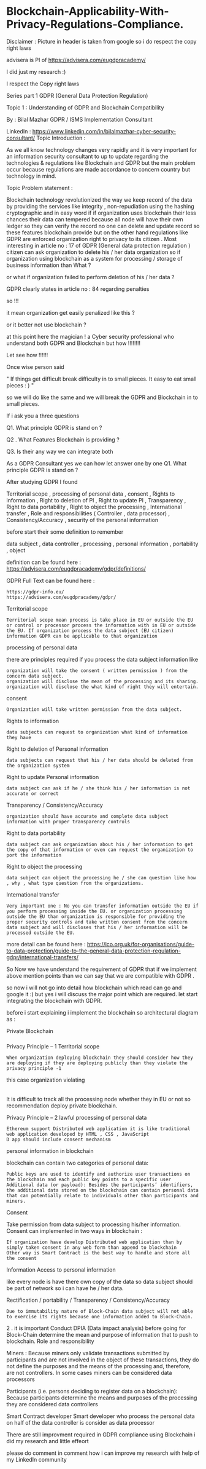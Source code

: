 # Blockchain-Applicability-With-Privacy-Regulations-Compliance.

 Disclaimer : Picture in header is taken from google so i do respect the copy right laws

advisera is PI of https://advisera.com/eugdpracademy/

I did just my research :)

I respect the Copy right laws

Series part 1 GDPR (General Data Protection Regulation)

Topic 1 : Understanding of GDPR and Blockchain Compatibility

By : Bilal Mazhar GDPR / ISMS Implementation Consultant

LinkedIn : https://www.linkedin.com/in/bilalmazhar-cyber-security-consultant/
Topic Introduction :

As we all know technology changes very rapidly and it is very important for an information security consultant to up to update regarding the technologies & regulations like Blockchain and GDPR but the main problem occur because regulations are made accordance to concern country but technology in mind.

Topic Problem statement :

Blockchain technology revolutionized the way we keep record of the data by providing the services like integrity , non-repudiation using the hashing cryptographic and in easy word if if organization uses blockchain their less chances their data can tempered because all node will have their own ledger so they can verify the record no one can delete and update record so these features blockchain provide but on the other hand regulations like GDPR are enforced organization right to privacy to its citizen . Most interesting in article no : 17 of GDPR (General data protection regulation ) citizen can ask organization to delete his / her data organization so if organization using blockchain as a system for processing / storage of business information than What ?

or what if organization failed to perform deletion of his / her data ?

GDPR clearly states in article no : 84 regarding penalties

so !!!

it mean organization get easily penalized like this ?

or it better not use blockchain ?

at this point here the magician ! a Cyber security professional who understand both GDPR and Blockchain but how !!!!!!!!

Let see how !!!!!!

Once wise person said

" If things get difficult break difficulty in to small pieces. It easy to eat small pieces : ) "

so we will do like the same and we will break the GDPR and Blockchain in to small pieces.

If i ask you a three questions

Q1. What principle GDPR is stand on ?

Q2 . What Features Blockchain is providing ?

Q3. Is their any way we can integrate both

As a GDPR Consultant yes we can how let answer one by one
Q1. What principle GDPR is stand on ?

After studying GDPR I found

Territorial scope , processing of personal data , consent , Rights to information , Right to deletion of PI , Right to update PI , Transparency , Right to data portability , Right to object the processing , International transfer , Role and responsibilities ( Controller , data processor) , Consistency/Accuracy , security of the personal information

before start their some definition to remember

data subject , data controller , processing , personal information , portability , object

definition can be found here : https://advisera.com/eugdpracademy/gdpr/definitions/

GDPR Full Text can be found here :

    https://gdpr-info.eu/
    https://advisera.com/eugdpracademy/gdpr/

Territorial scope

    Territorial scope mean process is take place in EU or outside the EU or control or processor process the information with in EU or outside the EU. If organization process the data subject (EU citizen) information GDPR can be applicable to that organization 

processing of personal data

there are principles required if you process the data subject information like

    organization will take the consent ( written permission ) from the concern data subject.
    organization will disclose the mean of the processing and its sharing.
    organization will disclose the what kind of right they will entertain.

consent

    Organization will take written permission from the data subject.

Rights to information

    data subjects can request to organization what kind of information they have 

Right to deletion of Personal information

    data subjects can request that his / her data should be deleted from the organization system 

Right to update Personal information

    data subject can ask if he / she think his / her information is not accurate or correct 

Transparency / Consistency/Accuracy

    organization should have accurate and complete data subject information with proper transparency controls 

Right to data portability

    data subject can ask organization about his / her information to get the copy of that information or even can request the organization to port the information 

Right to object the processing

    data subject can object the processing he / she can question like how , why , what type question from the organizations. 

International transfer

    Very important one : No you can transfer information outside the EU if you perform processing inside the EU. or organization processing outside the EU than organization is responsible for providing the proper security controls and take written consent from the concern data subject and will discloses that his / her information will be processed outside the EU.

more detail can be found here : https://ico.org.uk/for-organisations/guide-to-data-protection/guide-to-the-general-data-protection-regulation-gdpr/international-transfers/

So Now we have understand the requirement of GDPR that if we implement above mention points than we can say that we are compatible with GDPR .

so now i will not go into detail how blockchain which read can go and google it :) but yes i will discuss the major point which are required. let start integrating the blockchain with GDPR.

before i start explaining i implement the blockchain so architectural diagram as :

Private Blockchain

#####


Privacy Principle – 1 Territorial scope

    When organization deploying blockchain they should consider how they are deploying if they are deploying publicly than they violate the privacy principle -1 

this case organization violating 

###### 
It is difficult to track all the processing node whether they in EU or not so recommendation deploy private blockchain.

Privacy Principle – 2 lawful processing of personal data

    Ethereum support Distributed web application it is like traditional web application developed by HTML , CSS , JavaScript
    D app should include consent mechanism 


personal information in blockchain

blockchain can contain two categories of personal data:

    Public keys are used to identify and authorize user transactions on the blockchain and each public key points to a specific user
    Additional data (or payload): Besides the participants’ identifiers, the additional data stored on the blockchain can contain personal data that can potentially relate to individuals other than participants and miners.

Consent

Take permission from data subject to processing his/her information. Consent can implemented in two ways in blockchain :

    If organization have develop Distributed web application than by simply taken consent in any web form than append to blockchain
    Other way is Smart Contract is the best way to handle and store all the consent 

Information Access to personal information 

like every node is have there own copy of the data so data subject should be part of network so i can have he / her data.


Rectification / portability / Transparency / Consistency/Accuracy

    Due to immutability nature of Block-Chain data subject will not able to exercise its rights because one information added to Block-Chain. 

2 . it is important Conduct DPIA (Data impact analysis) before going for Block-Chain determine the mean and purpose of information that to push to blockchain.
Role and responsibility

Miners : Because miners only validate transactions submitted by participants and are not involved in the object of these transactions, they do not define the purposes and the means of the processing and, therefore, are not controllers. In some cases miners can be considered data processors

Participants (i.e. persons deciding to register data on a blockchain): Because participants determine the means and purposes of the processing they are considered data controllers

Smart Contract developer Smart developer who process the personal data on half of the data controller is consider as data processor 

There are still improvment required in GDPR compliance using Blockchain i did my research and little effeort

please do comment in comment how i can improve my research with help of my LinkedIn community







